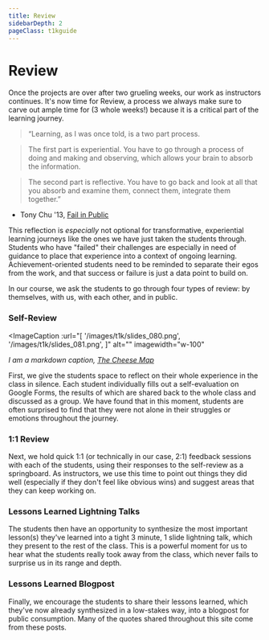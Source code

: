 ```yaml
---
title: Review
sidebarDepth: 2
pageClass: t1kguide
---
```


# Review

Once the projects are over after two grueling weeks, our work as instructors continues. It's now time for Review, a process we always make sure to carve out ample time for (3 whole weeks!) because it is a critical part of the learning journey.

> “Learning, as I was once told, is a two part process.  

> The first part is experiential. You have to go through a process of doing and making and observing, which allows your brain to absorb the information.  

> The second part is reflective. You have to go back and look at all that you absorb and examine them, connect them, integrate them together.”

- Tony Chu '13, [Fail in Public](https://blog.tonyhschu.ca/post/21765950765/fail-in-public)

This reflection is *especially* not optional for transformative, experiential learning journeys like the ones we have just taken the students through. Students who have "failed" their challenges are especially in need of guidance to place that experience into a context of ongoing learning. Achievement-oriented students need to be reminded to separate their egos from the work, and that success or failure is just a data point to build on.

In our course, we ask the students to go through four types of review: by themselves, with us, with each other, and in public.


### Self-Review

<ImageCaption
 :url="[
 '/images/t1k/slides_080.png',
 '/images/t1k/slides_081.png',
 ]"
 alt=""
 imagewidth="w-100"
 >

 *I am a markdown caption, [The Cheese Map](https://www.kickstarter.com/projects/thecheesemap/the-cheese-map)*

 </ImageCaption>

First, we give the students space to reflect on their whole experience in the class in silence. Each student individually fills out a self-evaluation on Google Forms, the results of which are shared back to the whole class and discussed as a group. We have found that in this moment, students are often surprised to find that they were not alone in their struggles or emotions throughout the journey.

### 1:1 Review

Next, we hold quick 1:1 (or technically in our case, 2:1) feedback sessions with each of the students, using their responses to the self-review as a springboard. As instructors, we use this time to point out things they did well (especially if they don't feel like obvious wins) and suggest areas that they can keep working on.

### Lessons Learned Lightning Talks

The students then have an opportunity to synthesize the most important lesson(s) they've learned into a tight 3 minute, 1 slide lightning talk, which they present to the rest of the class. This is a powerful moment for us to hear what the students really took away from the class, which never fails to surprise us in its range and depth.

### Lessons Learned Blogpost

Finally, we encourage the students to share their lessons learned, which they've now already synthesized in a low-stakes way, into a blogpost for public consumption. Many of the quotes shared throughout this site come from these posts.
